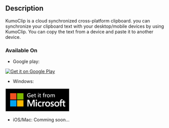 ## Description

KumoClip is a cloud synchronized cross-platform clipboard. you can synchronize your clipboard text with your desktop/mobile devices by using KumoClip. You can copy the text from a device and paste it to another device.

### Available On

* Google play:

<a href='https://play.google.com/store/apps/details?id=com.futuristicoder.uniclip'>
<img alt='Get it on Google Play' src='https://play.google.com/intl/en_us/badges/static/images/badges/en_badge_web_generic.png' width='200'/>
</a>

* Windows:

<a href='//www.microsoft.com/store/apps/9n4nklcjjch9?cid=storebadge&ocid=badge'><img src='/images/English_get-it-from-MS.png' alt='English badge' width='200'/></a>

* iOS/Mac:
Comming soon...
